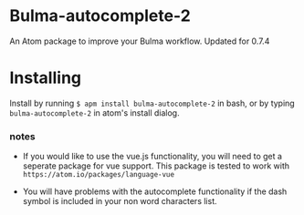 # Bulma-autocomplete-2
An Atom package to improve your Bulma workflow.
Updated for 0.7.4

# Installing
Install by running ```$ apm install bulma-autocomplete-2``` in bash,
or by typing ```bulma-autocomplete-2``` in atom's install dialog.

### notes

- If you would like to use the vue.js functionality, you will need to get a seperate package for vue support. This package is tested to work with ``https://atom.io/packages/language-vue``

- You will have problems with the autocomplete functionality if the dash symbol is included in your non word characters list.

